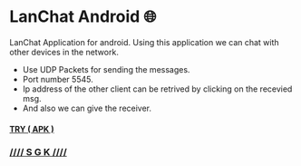 # LanChat Android :globe_with_meridians:
LanChat Application for android. Using this application we can chat with other devices in the network.
* Use UDP Packets for sending the messages.
*  Port number 5545.
* Ip address of the other client can be retrived by clicking on the recevied msg.
* And also we can give the receiver.

#### [TRY ( APK )](https://github.com/0xpulsar/LanChat-Android/raw/master/app-release.apk)
### [//// S G K ////](http://sgkcreations.blogspot.in)

